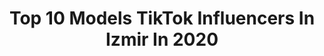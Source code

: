 ---
title: Top 10 Models TikTok Influencers In Izmir In 2020
description: >-
  Find top models TikTok influencers in Izmir in 2020. Most popular hashtags: #ke #tiktok #opposelfie #izmir.
platform: TikTok
hits: 4
text_top: Analyze the most popular TikTok influencers on inBeat.
text_bottom: inBeat aggregates 4 TikTok influencers like this in Izmir, Turkey for you to pitch.
profiles:
  - username: "katmercibey"
    fullname: >-
      Katmercibey
    bio: >-
      İnstagram : katmercibey
    location: "Turkey"
    followers: 32300
    engagement: 443
    commentsToLikes: 0.015312
    id: ck8kcvvu235n20j78tjmx6spd
    verified: false
    hashtags: "#katmercibey, #food, #turkiye, #like"
  - username: "cerenx.sky"
    fullname: >-
      ●♡ ❄Farkettii❄ ♡●
    bio: >-
      PROFİLİ ÇALMAYIN LAĞNNN 14 yaşındayım tşk Ceysi takibe al lağnnn😘👌🏻❄
    location: "Turkey"
    followers: 3592
    engagement: 2243
    commentsToLikes: 0.053907
    id: ckbetx708d13v0j23lu7mv2ca
    verified: false
    hashtags: "#ak, #opposelfie, #ke, #vsp"
  - username: "batuhan049"
    fullname: >-
      SPORCU🤪
    bio: >-
      İnstagram @batuhan049 💥⚡️İ Z M İ R⚡️💥 80 K ? 🇹🇷
    location: "Turkey"
    followers: 67300
    engagement: 465
    commentsToLikes: 0.027096
    id: ckbkdl8yh3lpw0j23iamlva0c
    verified: false
    hashtags: "#ke, #kilo, #antren, #hayat"
  - username: "yakupozkan69"
    fullname: >-
      Yakup ÖZKAN
    bio: >-
      İstanbul kapalıçarşı’da Dünyaya nam salan fenomen kuyumcu mağazası.⭐️DESİGNER⭐️
    location: "Turkey"
    followers: 609700
    engagement: 367
    commentsToLikes: 0.010725
    id: ck9n55rdp6n730j78jhxu3qal
    verified: false
    hashtags: "#22ct, #almanya, #alt, #22ayar"
  - username: "itsboodka"
    fullname: >-
      『Mc』ツ
    bio: >-
      Syrian YouTuber | Model Content creator @instagram & @youtube YouTube channel 🚩
    location: "Turkey"
    followers: 16500
    engagement: 398
    commentsToLikes: 0.119835
    id: cka6e81pratos0i78ucexrepo
    verified: false
    hashtags: ""
  - username: "tatlipinar"
    fullname: >-
      pınar tatlì
    bio: >-
      instagram pinar_tatli27 Solist🎤 model👸 fokegitmeni🦈
    location: "Turkey"
    followers: 21000
    engagement: 1024
    commentsToLikes: 0.027110
    id: ckauq7oxcvbk30j232vt5ns1s
    verified: false
    hashtags: "#kesfett, #tiktok, #nowaterchallenge, #kesfetten"
  - username: "fatmakursat34"
    fullname: >-
      Fatma kürşat
    bio: >-
      İNSTAGRAM; @fatmakursat347 ✨FKFC ailem✨ İstanbul/Mardin🇹🇷 Model🧕🏻
    location: "Turkey"
    followers: 272700
    engagement: 888
    commentsToLikes: 0.017506
    id: ckbf6k0mvw8tq0j23bkti0fyo
    verified: false
    hashtags: "#ke, #opposelfie, #beni, #voiceeffects"
  - username: "61deniz16"
    fullname: >-
      Deniz
    bio: >-
      Instagram /61deniz16👈 💃Danse💃 🌸Model🌸
    location: "Turkey"
    followers: 133500
    engagement: 1004
    commentsToLikes: 0.014292
    id: ckb999eortgl90j23rhf3o36h
    verified: false
    hashtags: "#roman, #show, #gamzelering, #banabak"
  - username: "selmanfndkc"
    fullname: >-
      selman
    bio: >-
      gameover #maeTeam İstanbul Üni-İnşaat müh 🎓’18 Model
    location: "Turkey"
    followers: 30800
    engagement: 465
    commentsToLikes: 0.029971
    id: cka0tvsiorolz0i78ji4rcom7
    verified: false
    hashtags: "#beslenme, #ketojenik, #diyet, #kiloverme"
  - username: "pelinnayyyy"
    fullname: >-
      Pelinnayyyyyy
    bio: >-
      Model /oyuncu İnstagram adresimi takip edin ❤️ Kürt kızı ❤️ boğa kadını
    location: "Turkey"
    followers: 98400
    engagement: 865
    commentsToLikes: 0.015125
    id: ckbam3webd1nx0j23kab8u1my
    verified: false
    hashtags: "#ke, #efsaney, #foryou, #atak"
---